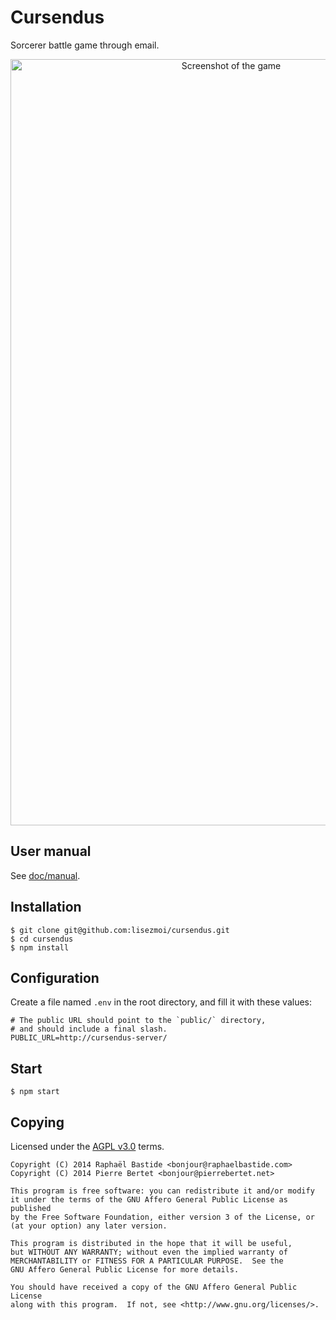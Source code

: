 # Cursendus

Sorcerer battle game through email.

<p align="center"><img width="690" height="1226" alt="Screenshot of the game" src="http://cursend.us/img/screenshot-1.gif"></p>

## User manual

See [doc/manual](https://github.com/bpierre/cursendus/blob/master/doc/manual).

## Installation

```
$ git clone git@github.com:lisezmoi/cursendus.git
$ cd cursendus
$ npm install
```

## Configuration

Create a file named `.env` in the root directory, and fill it with these values:

```
# The public URL should point to the `public/` directory,
# and should include a final slash.
PUBLIC_URL=http://cursendus-server/
```

## Start

```
$ npm start
```

## Copying

Licensed under the [AGPL v3.0](http://choosealicense.com/licenses/agpl-3.0/) terms.

```
Copyright (C) 2014 Raphaël Bastide <bonjour@raphaelbastide.com>
Copyright (C) 2014 Pierre Bertet <bonjour@pierrebertet.net>

This program is free software: you can redistribute it and/or modify
it under the terms of the GNU Affero General Public License as published
by the Free Software Foundation, either version 3 of the License, or
(at your option) any later version.

This program is distributed in the hope that it will be useful,
but WITHOUT ANY WARRANTY; without even the implied warranty of
MERCHANTABILITY or FITNESS FOR A PARTICULAR PURPOSE.  See the
GNU Affero General Public License for more details.

You should have received a copy of the GNU Affero General Public License
along with this program.  If not, see <http://www.gnu.org/licenses/>.
```
